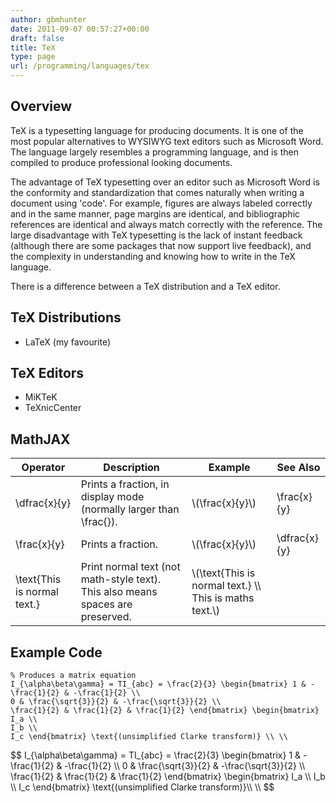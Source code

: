 ```yaml
---
author: gbmhunter
date: 2011-09-07 00:57:27+00:00
draft: false
title: TeX
type: page
url: /programming/languages/tex
---
```


## Overview

TeX is a typesetting language for producing documents. It is one of the most popular alternatives to WYSIWYG text editors such as Microsoft Word. The language largely resembles a programming language, and is then compiled to produce professional looking documents.

The advantage of TeX typesetting over an editor such as Microsoft Word is the conformity and standardization that comes naturally when writing a document using 'code'. For example, figures are always labeled correctly and in the same manner, page margins are identical, and bibliographic references are identical and always match correctly with the reference. The large disadvantage with TeX typesetting is the lack of instant feedback (although there are some packages that now support live feedback), and the complexity in understanding and knowing how to write in the TeX language.

There is a difference between a TeX distribution and a TeX editor.

## TeX Distributions

* LaTeX (my favourite)

## TeX Editors

* MiKTeK
* TeXnicCenter

## MathJAX

<table>
    <thead>
        <tr>
            <th>Operator</th>
            <th>Description</th>
            <th>Example</th>
            <th>See Also</th>
        </tr>
    </thead>
<tbody >
<tr >

<td >\dfrac{x}{y}
</td>

<td >Prints a fraction, in display mode (normally larger than \frac{}).
</td>

<td >\(\frac{x}{y}\)
</td>

<td >\frac{x}{y}
</td>
</tr>
<tr >

<td >\frac{x}{y}
</td>

<td >Prints a fraction.
</td>

<td >\(\frac{x}{y}\)
</td>

<td >\dfrac{x}{y}
</td>
</tr>
<tr >

<td >\text{This is normal text.}
</td>

<td >Print normal text (not math-style text). This also means spaces are preserved.
</td>

<td >\(\text{This is normal text.} \\ This is maths text.\)
</td>

<td >
</td>
</tr>
</tbody>
</table>

## Example Code

```   
% Produces a matrix equation
I_{\alpha\beta\gamma} = TI_{abc} = \frac{2}{3} \begin{bmatrix} 1 & -\frac{1}{2} & -\frac{1}{2} \\ 
0 & \frac{\sqrt{3}}{2} & -\frac{\sqrt{3}}{2} \\ 
\frac{1}{2} & \frac{1}{2} & \frac{1}{2} \end{bmatrix} \begin{bmatrix} I_a \\ 
I_b \\ 
I_c \end{bmatrix} \text{(unsimplified Clarke transform)} \\ \\
```    

<div>$$ I_{\alpha\beta\gamma} = TI_{abc} = \frac{2}{3} \begin{bmatrix} 1 & -\frac{1}{2} & -\frac{1}{2} \\ 0 & \frac{\sqrt{3}}{2} & -\frac{\sqrt{3}}{2} \\ \frac{1}{2} & \frac{1}{2} & \frac{1}{2} \end{bmatrix} \begin{bmatrix} I_a \\ I_b \\ I_c \end{bmatrix} \text{(unsimplified Clarke transform)}\\ \\ $$</div>
